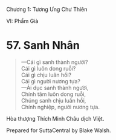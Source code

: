  

Chương 1: Tương Ưng Chư Thiên

VI: Phẩm Già

# 57\. Sanh Nhân

> —Cái gì sanh thành người?  
> Cái gì luôn dong ruỗi?  
> Cái gì chịu luân hồi?  
> Cái gì người nương tựa?  
> —Ái dục sanh thành người,  
> Chính tâm luôn dong ruỗi,  
> Chúng sanh chịu luân hồi,  
> Chính nghiệp, người nương tựa.

Hòa thượng Thích Minh Châu dịch Việt.

Prepared for SuttaCentral by Blake Walsh.